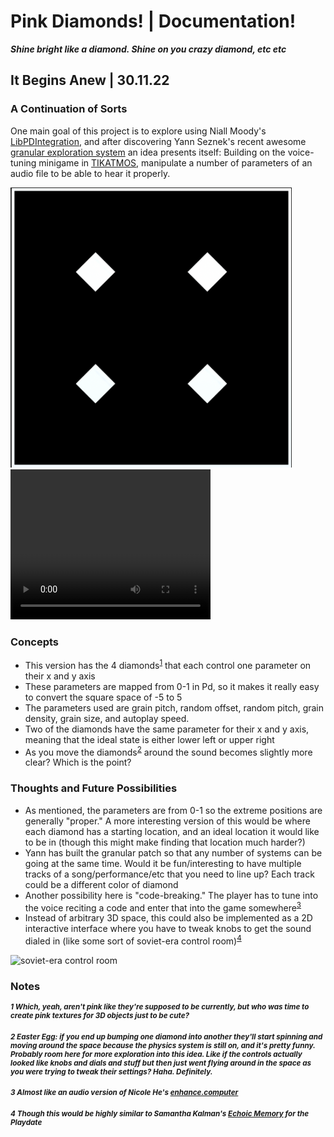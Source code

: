 # Pink Diamonds! | Documentation!
***Shine bright like a diamond. Shine on you crazy diamond, etc etc***

## It Begins Anew | 30.11.22

###  A Continuation of Sorts

One main goal of this project is to explore using Niall Moody's [LibPDIntegration](https://github.com/LibPdIntegration/LibPdIntegration), 
and after discovering Yann Seznek's recent awesome [granular exploration system](https://github.com/yannseznec/ys.granular) an idea presents itself:
Building on the voice-tuning minigame in [TIKATMOS](https://github.com/mouseandthebillionaire/tikatmos), manipulate a number of parameters of an audio file to be able to hear it properly.

<img src="Media/iteration_0.1.png" width="450px">

<video width="320" height="240" controls>
  <source src="https://user-images.githubusercontent.com/8988958/204880088-65176b04-083e-4871-832f-c0f9a7d6a45e.mov" type="video/mp4">
</video>




### Concepts
* This version has the 4 diamonds<sup>[1](https://github.com/mouseandthebillionaire/pinkDiamonds/tree/main/Process#1-which-yeah-arent-pink-like-theyre-supposed-to-be-currently-but-who-was-time-to-create-pink-textures-for-3d-objects-just-to-be-cute)</sup> that each control one parameter on their x and y axis
* These parameters are mapped from 0-1 in Pd, so it makes it really easy to convert the square space of -5 to 5
* The parameters used are grain pitch, random offset, random pitch, grain density, grain size, and autoplay speed.
* Two of the diamonds have the same parameter for their x and y axis, meaning that the ideal state is either lower left or upper right 
* As you move the diamonds<sup>[2](#####2)</sup> around the sound becomes slightly more clear? Which is the point?


### Thoughts and Future Possibilities

* As mentioned, the parameters are from 0-1 so the extreme positions are generally "proper." 
  A more interesting version of this would be where each diamond has a starting location, and an ideal location it would like to be in (though this might make finding that location much harder?)
* Yann has built the granular patch so that any number of systems can be going at the same time. 
  Would it be fun/interesting to have multiple tracks of a song/performance/etc that you need to line up? Each track could be a different color of diamond
* Another possibility here is "code-breaking." The player has to tune into the voice reciting a code and enter that into the game somewhere<sup>[3](#####2)</sup>
* Instead of arbitrary 3D space, this could also be implemented as a 2D interactive interface where you have to tweak knobs to get the sound dialed in (like some sort of soviet-era control room)<sup>[4](#####4)</sup>

<img src="https://enterprise.press/wp-content/uploads/2019/01/kontrol-1600-px.jpg" alt="soviet-era control room" width="500px">

### Notes
<sub>

##### 1 Which, yeah, aren't pink like they're supposed to be currently, but who was time to create pink textures for 3D objects just to be cute?
##### 2 Easter Egg: if you end up bumping one diamond into another they'll start spinning and moving around the space because the physics system is still on, and it's pretty funny. Probably room here for more exploration into this idea. Like if the controls actually looked like knobs and dials and stuff but then just went flying around in the space as you were trying to tweak their settings? Haha. Definitely.
##### 3 Almost like an audio version of Nicole He's [enhance.computer](https://www.enhance.computer/)
##### 4 Though this would be highly similar to Samantha Kalman's [Echoic Memory](https://play.date/games/echoic-memory/) for the Playdate

</sub>
